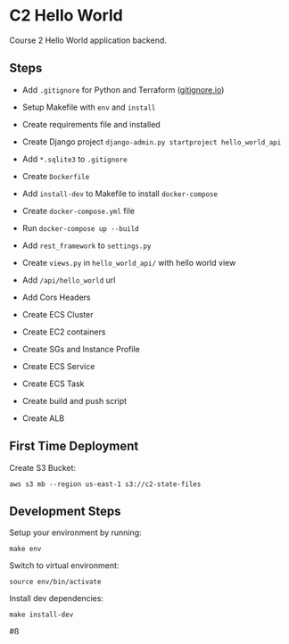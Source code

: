 # C2 Hello World

Course 2 Hello World application backend.

## Steps

 - Add `.gitignore` for Python and Terraform ([gitignore.io](https://www.gitignore.io))
 - Setup Makefile with `env` and `install`
 - Create requirements file and installed
 - Create Django project `django-admin.py startproject hello_world_api`
 - Add `*.sqlite3` to `.gitignore`

 - Create `Dockerfile`
 - Add `install-dev` to Makefile to install `docker-compose`
 - Create `docker-compose.yml` file
 - Run `docker-compose up --build`

 - Add `rest_framework` to `settings.py`
 - Create `views.py` in `hello_world_api/` with hello world view
 - Add `/api/hello_world` url

 - Add Cors Headers

 - Create ECS Cluster
 - Create EC2 containers
 - Create SGs and Instance Profile

 - Create ECS Service
 - Create ECS Task
 - Create build and push script
 - Create ALB

## First Time Deployment

Create S3 Bucket:

```
aws s3 mb --region us-east-1 s3://c2-state-files
```

## Development Steps

Setup your environment by running:

```
make env
```

Switch to virtual environment:

```
source env/bin/activate
```

Install dev dependencies:

```
make install-dev
```

#ß
